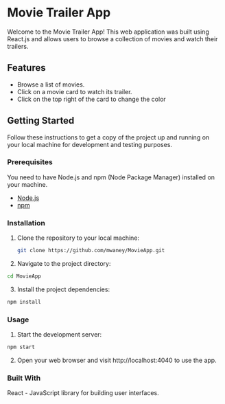 # Movie Trailer App

Welcome to the Movie Trailer App! This web application was built using React.js and allows users to browse a collection of movies and watch their trailers.

## Features

- Browse a list of movies.
- Click on a movie card to watch its trailer.
- Click on the top right of the card to change the color

## Getting Started

Follow these instructions to get a copy of the project up and running on your local machine for development and testing purposes.

### Prerequisites

You need to have Node.js and npm (Node Package Manager) installed on your machine.

- [Node.js](https://nodejs.org/)
- [npm](https://www.npmjs.com/)

### Installation

1. Clone the repository to your local machine:

   ```bash
   git clone https://github.com/mwaney/MovieApp.git
   ```

2. Navigate to the project directory:

```bash
cd MovieApp
```

3. Install the project dependencies:

```bash
npm install
```

### Usage

1. Start the development server:

```bash
npm start
```

2. Open your web browser and visit http://localhost:4040 to use the app.

### Built With

React - JavaScript library for building user interfaces.
